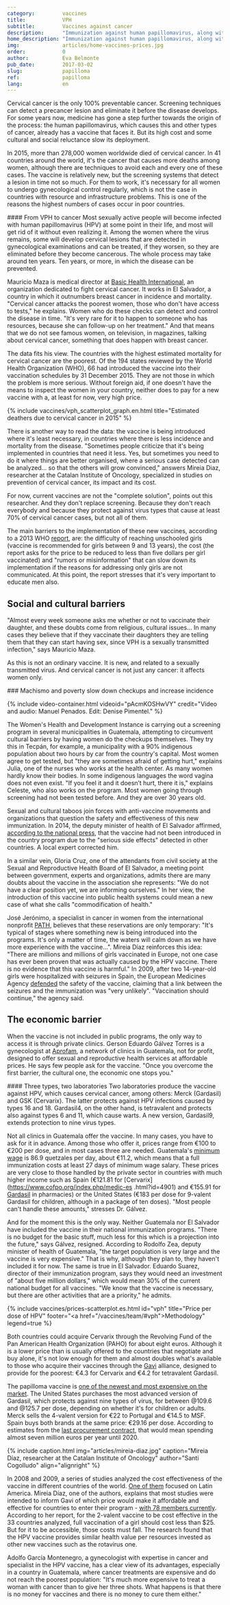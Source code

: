 ```yaml
---
category:         vaccines
title:            VPH
subtitle:         Vaccines against cancer
description:      "Immunization against human papillomavirus, along with screening and pre-cancer treatment, can completely eliminate the disease. Against: the high cost of the vaccine and cultural and social reluctance"
home_description: "Immunization against human papillomavirus, along with screening and pre-cancer treatment, can completely eliminate the disease. Against: the high cost of the vaccine and cultural and social reluctance"
img:              articles/home-vaccines-prices.jpg
order:            0
author:           Eva Belmonte
pub_date:         2017-03-02
slug:             papilloma
ref:              papilloma
lang:             en
---
```


<div class="container page-content" markdown="1">
<div class="page-content-container" markdown="1">

Cervical cancer is the only 100% preventable cancer. Screening techniques can detect a precancer lesion and eliminate it before the disease develops. For some years now, medicine has gone a step further towards the origin of the process: the human papillomavirus, which causes this and other types of cancer, already has a vaccine that faces it. But its high cost and some cultural and social reluctance slow its deployment.

In 2015, more than 278,000 women worldwide died of cervical cancer. In 41 countries around the world, it's the cancer that causes more deaths among women, although there are techniques to avoid each and every one of these cases. The vaccine is relatively new, but the screening systems that detect a lesion in time not so much. For them to work, it's necessary for all women to undergo gynecological control regularly, which is not the case in countries with resource and infrastructure problems. This is one of the reasons the highest numbers of cases occur in poor countries.

<div class="container-right" markdown="1">
<div class="panel" markdown="1">
#### From VPH to cancer
Most sexually active people will become infected with human papillomavirus (HPV) at some point in their life, and most will get rid of it without even realizing it. Among the women where the virus remains, some will develop cervical lesions that are detected in gynecological examinations and can be treated, if they worsen, so they are eliminated before they become cancerous. The whole process may take around ten years. Ten years, or more, in which the disease can be prevented.
</div>
</div>

Mauricio Maza is medical director at [Basic Health International](http://www.basichealth.org/), an organization dedicated to fight cervical cancer. It works in El Salvador, a country in which it outnumbers breast cancer in incidence and mortality. "Cervical cancer attacks the poorest women, those who don't have access to tests," he explains. Women who do these checks can detect and control the disease in time. "It's very rare for it to happen to someone who has resources, because she can follow-up on her treatment." And that means that we do not see famous women, on television, in magazines, talking about cervical cancer, something that does happen with breast cancer.

The data fits his view. The countries with the highest estimated mortality for cervical cancer are the poorest. Of the 194 states reviewed by the World Health Organization (WHO), 66 had introduced the vaccine into their vaccination schedules by 31 December 2015. They are not those in which the problem is more serious. Without foreign aid, if one doesn't have the means to inspect the women in your country, neither does to pay for a new vaccine with a, at least for now, very high price.

</div>
{% include vaccines/vph_scatterplot_graph.en.html title="Estimated deathers due to cervical cancer in 2015" %}
<div class="page-content-container" markdown="1">

There is another way to read the data: the vaccine is being introduced where it's least necessary, in countries where there is less incidence and mortality from the disease. "Sometimes people criticize that it's being implemented in countries that need it less. Yes, but sometimes you need to do it where things are better organised, where a serious case detected can be analyzed... so that the others will grow convinced," answers Mireia Diaz, researcher at the Catalan Institute of Oncology, specialized in studies on prevention of cervical cancer, its impact and its cost.

For now, current vaccines are not the "complete solution", points out this researcher. And they don't replace screening. Because they don't reach everybody and because they protect against virus types that cause at least 70% of cervical cancer cases, but not all of them.

The main barriers to the implementation of these new vaccines, according to a 2013 WHO [report](http://apps.who.int/iris/bitstream/10665/85344/1/9789275317471_spa.pdf?ua=1), are: the difficulty of reaching unschooled girls (vaccine is recommended for girls between 9 and 13 years), the cost (the report asks for the price to be reduced to less than five dollars per girl vaccinated) and "rumors or misinformation" that can slow down its implementation if the reasons for addressing only girls are not communicated. At this point, the report stresses that it's very important to educate men also.

## Social and cultural barriers

"Almost every week someone asks me whether or not to vaccinate their daughter, and these doubts come from religious, cultural issues... In many cases they believe that if they vaccinate their daughters they are telling them that they can start having sex, since VPH is a sexually transmitted infection," says Mauricio Maza.

As this is not an ordinary vaccine. It is new, and related to a sexually transmitted virus. And cervical cancer is not just any cancer: it affects women only.

<div class="panel" markdown="1">
### Machismo and poverty slow down checkups and increase incidence

{% include video-container.html videoid="pAcmKOSHwVY" credit="Video and audio: Manuel Penados. Edit: Denise Pimentel." %}

The Women's Health and Development Instance is carrying out a screening program in several municipalities in Guatemala,  attempting to circumvent cultural barriers by having women do the checkups themselves. They try this in Tecpán, for example, a municipality with a 90% indigenous population about two hours by car from the country's capital. Most women agree to get tested, but "they are sometimes afraid of getting hurt," explains Julia, one of the nurses who works at the health center. As many women hardly know their bodies. In some indigenous languages the word vagina does not even exist. "If you feel it and it doesn’t hurt, there it is," explains Celeste, who also works on the program. Most women going through screening had not been tested before. And they are over 30 years old.
</div>

Sexual and cultural taboos join forces with anti-vaccine movements and organizations that question the safety and effectiveness of this new immunization. In 2014, the deputy minister of health of El Salvador affirmed, [according to the national press](http://www.elsalvador.com/articulo/nacional/infectologo-contradice-viceministro-por-vacuna-49644), that the vaccine had not been introduced in the country program due to the "serious side effects" detected in other countries. A local expert corrected him.

In a similar vein, Gloria Cruz, one of the attendants from civil society at the Sexual and Reproductive Health Board of El Salvador, a meeting point between government, experts and organizations, admits there are many doubts about the vaccine in the association she represents: "We do not have a clear position yet, we are informing ourselves." In her view, the introduction of this vaccine into public health systems could mean a new case of what she calls "commodification of health."

José Jerónimo, a specialist in cancer in women from the international nonprofit [PATH](http://www.path.org/), believes that these reservations are only temporary: "It's typical of stages where something new is being introduced into the programs. It's only a matter of time, the waters will calm down as we have more experience with the vaccine...". Mireia Díaz reinforces this idea: "There are millions and millions of girls vaccinated in Europe, not one case has ever been proven that was actually caused by the HPV vaccine. There is no evidence that this vaccine is harmful." In 2009, after two 14-year-old girls were hospitalized with seizures in Spain, the European Medicines Agency [defended](http://sociedad.elpais.com/sociedad/2009/02/19/actualidad/1234998010_850215.html) the safety of the vaccine, claiming that a link between the seizures and the immunization was "very unlikely". "Vaccination should continue," the agency said.

## The economic barrier

When the vaccine is not included in public programs, the only way to access it is through private clinics. Gerson Eduardo Gálvez Torres is a gynecologist at [Aprofam](http://www.aprofam.org.gt/nosotros/quienes-somos/), a network of clinics in Guatemala, not for profit, designed to offer sexual and reproductive health services at affordable prices. He says few people ask for the vaccine. "Once you overcome the first barrier, the cultural one, the economic one stops you."

<div class="container-right" markdown="1">
<div class="panel" markdown="1">
#### Three types, two laboratories
Two laboratories produce the vaccine against HPV, which causes cervical cancer, among others: Merck (Gardasil) and GSK (Cervarix). The latter protects against HPV infections caused by types 16 and 18. Gardasil4, on the other hand, is tetravalent and protects also against types 6 and 11, which cause warts. A new version, Gardasil9, extends protection to nine virus types.
</div>
</div>

Not all clinics in Guatemala offer the vaccine. In many cases, you have to ask for it in advance. Among those who offer it, prices range from €100 to €200 per dose, and in most cases three are needed. Guatemala's [minimum wage](https://twitter.com/ajvicente_pl/status/814796470763323392) is 86.9 quetzales per day, about €11.2, which means that a full immunization costs at least 27 days of minimum wage salary. These prices are very close to those handled by the private sector in countries with much higher income such as Spain (€121.81 for [Cervarix](https://www.cofpo.org/index.php/medic-es .html?id=4901) and €155.91 for [Gardasil](https://www.cofpo.org/index.php/medic-es.html?id=10740) in pharmacies) or the United States (€183 per dose for 9-valent Gardasil for children, although in a package of ten doses). "Most people can't handle these amounts," stresses Dr. Gálvez.

And for the moment this is the only way. Neither Guatemala nor El Salvador have included the vaccine in their national immunization programs. "There is no budget for the basic stuff, much less for this which is a projection into the future," says Gálvez, resigned. According to Rodolfo Zea, deputy minister of health of Guatemala, "the target population is very large and the vaccine is very expensive." That is why, although they plan to, they haven't included it for now. The same is true in El Salvador. Eduardo Suarez, director of their immunization program, says they would need an investment of "about five million dollars," which would mean 30% of the current national budget for all vaccines. "We know that the vaccine is necessary, but there are other activities that are a priority," he admits.

{% include vaccines/prices-scatterplot.es.html id="vph" title="Price per dose of HPV" footer="<a href=\"/vaccines/team/#vph\">Methodology</a>" legend=true %}

Both countries could acquire Cervarix through the Revolving Fund of the Pan American Health Organization (PAHO) for about eight euros. Although it is a lower price than is usually offered to the countries that negotiate and buy alone, it's not low enough for them and almost doubles what's available to those who acquire their vaccines through the [Gavi](/vaccines/prices/#joint-purchasing-systems) alliance, designed to provide for the poorest: €4.3 for Cervarix and €4.2 for tetravalent Gardasil.

The papilloma vaccine is [one of the newest and most expensive on the market](/vaccines/prices/#brand-new-and-expensive). The United States purchases the most advanced version of Gardasil, which protects against nine types of virus, for between @109.6 and @125.7 per dose, depending on whether it's for children or adults. Merck sells the 4-valent version for €22  to Portugal and €14.5 to MSF. Spain buys both brands at the same price: €29.16 per dose. According to estimates from the [last procurement contract](https://contrataciondelestado.es/wps/wcm/connect/60ce9965-4f09-4515-baa7-1b6daaeeebf4/DOC20170224120923Adj201604AM0001.pdf?MOD=AJPERES), that would mean spending almost seven million euros per year until 2020.

{% include caption.html img="articles/mireia-diaz.jpg" caption="Mireia Díaz, researcher at the Catalan Institute of Oncology" author="Santi Cogolludo" align="alignright" %}

In 2008 and 2009, a series of studies analyzed the cost effectiveness of the vaccine in different countries of the world. [One of them](https://www.clinicalkey.com/#!/content/playContent/1-s2.0-S0264410X08006737?returnurl=http:%2F%2Flinkinghub.elsevier.com%2Fretrieve%2Fpii%2FS0264410X08006737%3Fshowall%3Dtrue&referrer=) focused on Latin America. Mireia Díaz, one of the authors, explains that most studies were intended to inform Gavi of which price would make it affordable and effective for countries to enter their program - [with 78 members currently](http://www.gavi.org/country/). According to her report, for the 2-valent vaccine to be cost effective in the 33 countries analyzed, full vaccination of a girl should cost less than $25. But for it to be accessible, those costs must fall. The research found that the HPV vaccine provides similar health value per resources invested as other new vaccines such as the rotavirus one.

Adolfo García Montenegro, a gynecologist with expertise in cancer and specialist in the HPV vaccine, has a clear view of its advantages, especially in a country in Guatemala, where cancer treatments are expensive and do not reach the poorest population: "It's much more expensive to treat a woman with cancer than to give her three shots. What happens is that there is no money for vaccines and there is no money to cure them either."

  </div>
</div>